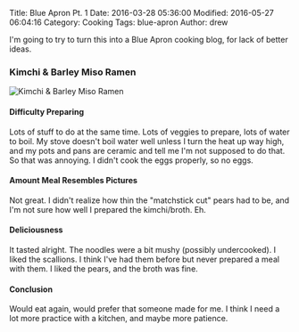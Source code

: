 Title: Blue Apron Pt. 1
Date: 2016-03-28 05:36:00
Modified: 2016-05-27 06:04:16
Category: Cooking
Tags: blue-apron
Author: drew

I'm going to try to turn this into a Blue Apron cooking blog,
for lack of better ideas.

### Kimchi & Barley Miso Ramen
<img src="{static}/media/cooking/kimchi+barley_miso_ramen.jpg" alt="Kimchi & Barley Miso Ramen"/>

#### Difficulty Preparing
Lots of stuff to do at the same time.
Lots of veggies to prepare,
lots of water to boil.
My stove doesn't boil water well unless I turn the heat up way high,
and my pots and pans are ceramic and tell me I'm not supposed to do that.
So that was annoying.
I didn't cook the eggs properly,
so no eggs.

#### Amount Meal Resembles Pictures
Not great.
I didn't realize how thin the "matchstick cut" pears had to be,
and I'm not sure how well I prepared the kimchi/broth.
Eh.

#### Deliciousness
It tasted alright.
The noodles were a bit mushy (possibly undercooked).
I liked the scallions.
I think I've had them before but never prepared a meal with them.
I liked the pears,
and the broth was fine.

#### Conclusion
Would eat again,
would prefer that someone made for me.
I think I need a lot more practice with a kitchen,
and maybe more patience.
